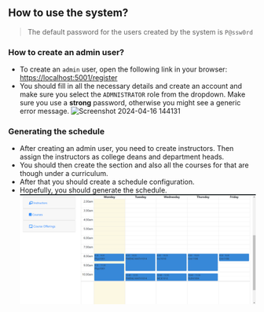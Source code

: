## How to use the system?
> The default password for the users created by the system is `P@ssw0rd`

### How to create an admin user?
* To create an `admin` user, open the following link in your browser: [https://localhost:5001/register](https://localhost:5001/register)
* You should fill in all the necessary details and create an account and make sure you select the `ADMNISTRATOR` role from the dropdown. Make sure you use a **strong** password, otherwise you might see a generic error message.
![Screenshot 2024-04-16 144131](https://github.com/nebiyuelias1/scheduling-system/assets/25957442/5d647dd4-4ab7-4f90-ab9e-11d28fefb314)

### Generating the schedule
* After creating an admin user, you need to create instructors. Then assign the instructors as college deans and department heads.
* You should then create the section and also all the courses for that are though under a curriculum.
* After that you should create a schedule configuration.
* Hopefully, you should generate the schedule.
![Schedule](screenshots/Schedule.png)
